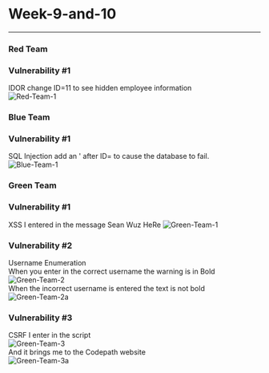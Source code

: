 # Week-9-and-10
<hr>
<b><h3>Red Team</h3></b>
<b><h3>Vulnerability #1</h3></b>
IDOR change ID=11 to see hidden employee information<br>
<img src="https://i.ibb.co/4Tn4zdJ/Red-Team-1.png" alt="Red-Team-1" border="0"></a>
<br>
<b><h3>Blue Team</h3></b>
<b><h3>Vulnerability #1</h3></b>
SQL Injection add an ' after ID= to cause the database to fail.<br>
<img src="https://i.ibb.co/vqvn7X8/Blue-Team-1.png" alt="Blue-Team-1" border="0"></a>
<br>
<b><h3>Green Team</h3></b>
<b><h3>Vulnerability #1</h3></b>
XSS I entered in the message Sean Wuz HeRe
<img src="https://i.ibb.co/gF32V4b/Green-Team-1.png" alt="Green-Team-1" border="0"></a>
<br>
<b><h3>Vulnerability #2</h3></b>
Username Enumeration<br>
When you enter in the correct username the warning is in Bold<br>
<img src="https://i.ibb.co/WDMLpJx/Green-Team-2.png" alt="Green-Team-2" border="0"></a>
<br>
When the incorrect username is entered the text is not bold<br>
<img src="https://i.ibb.co/PTr4kV4/Green-Team-2a.png" alt="Green-Team-2a" border="0"></a>
<br>
<b><h3>Vulnerability #3</h3></b>
CSRF I enter in the script<br> 
<img src="https://i.ibb.co/42S7yPb/Green-Team-3.png" alt="Green-Team-3" border="0"></a>
<br>
And it brings me to the Codepath website<br>
<img src="https://i.ibb.co/FXQbZNC/Green-Team-3a.png" alt="Green-Team-3a" border="0"></a>
<br>
